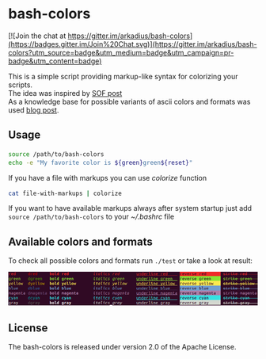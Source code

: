 # bash-colors

[![Join the chat at https://gitter.im/arkadius/bash-colors](https://badges.gitter.im/Join%20Chat.svg)](https://gitter.im/arkadius/bash-colors?utm_source=badge&utm_medium=badge&utm_campaign=pr-badge&utm_content=badge)

This is a simple script providing markup-like syntax for colorizing your scripts.<br>
The idea was inspired by [SOF post](http://stackoverflow.com/a/5947802)<br>
As a knowledge base for possible variants of ascii colors and formats was used [blog post](http://misc.flogisoft.com/bash/tip_colors_and_formatting).

## Usage

```bash
source /path/to/bash-colors
echo -e "My favorite color is ${green}green${reset}"
```

If you have a file with markups you can use *colorize* function

```bash
cat file-with-markups | colorize
```

If you want to have available markups always after system startup just add `source /path/to/bash-colors` to your *~/.bashrc* file

## Available colors and formats

To check all possible colors and formats run `./test` or take a look at result:

![screenshot](https://github.com/arkadius/bash-colors/blob/screenshot/screenshot.png)

## License

The bash-colors is released under version 2.0 of the Apache License.
